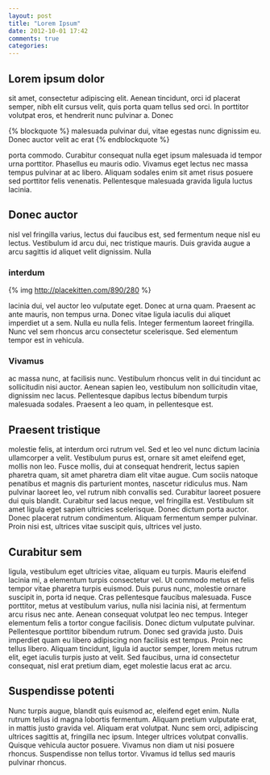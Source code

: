 ```yaml
---
layout: post
title: "Lorem Ipsum"
date: 2012-10-01 17:42
comments: true
categories:
---
```


## Lorem ipsum dolor

sit amet, consectetur adipiscing elit. Aenean tincidunt, orci id placerat semper, nibh elit cursus velit, quis porta quam tellus sed orci. In porttitor volutpat eros, et hendrerit nunc pulvinar a. Donec

{% blockquote %}
 malesuada pulvinar dui, vitae egestas nunc dignissim eu. Donec auctor velit ac erat
{% endblockquote %}

 porta commodo. Curabitur consequat nulla eget ipsum malesuada id tempor urna porttitor. Phasellus eu mauris odio. Vivamus eget lectus nec massa tempus pulvinar at ac libero. Aliquam sodales enim sit amet risus posuere sed porttitor felis venenatis. Pellentesque malesuada gravida ligula luctus lacinia.

## Donec auctor

nisl vel fringilla varius, lectus dui faucibus est, sed fermentum neque nisl eu lectus. Vestibulum id arcu dui, nec tristique mauris. Duis gravida augue a arcu sagittis id aliquet velit dignissim. Nulla

### interdum

{% img http://placekitten.com/890/280 %}

lacinia dui, vel auctor leo vulputate eget. Donec at urna quam. Praesent ac ante mauris, non tempus urna. Donec vitae ligula iaculis dui aliquet imperdiet ut a sem. Nulla eu nulla felis. Integer fermentum laoreet fringilla. Nunc vel sem rhoncus arcu consectetur scelerisque. Sed elementum tempor est in vehicula.

### Vivamus

ac massa nunc, at facilisis nunc. Vestibulum rhoncus velit in dui tincidunt ac sollicitudin nisi auctor. Aenean sapien leo, vestibulum non sollicitudin vitae, dignissim nec lacus. Pellentesque dapibus lectus bibendum turpis malesuada sodales. Praesent a leo quam, in pellentesque est.

## Praesent tristique

molestie felis, at interdum orci rutrum vel. Sed et leo vel nunc dictum lacinia ullamcorper a velit. Vestibulum purus est, ornare sit amet eleifend eget, mollis non leo. Fusce mollis, dui at consequat hendrerit, lectus sapien pharetra quam, sit amet pharetra diam elit vitae augue. Cum sociis natoque penatibus et magnis dis parturient montes, nascetur ridiculus mus. Nam pulvinar laoreet leo, vel rutrum nibh convallis sed. Curabitur laoreet posuere dui quis blandit. Curabitur sed lacus neque, vel fringilla est. Vestibulum sit amet ligula eget sapien ultricies scelerisque. Donec dictum porta auctor. Donec placerat rutrum condimentum. Aliquam fermentum semper pulvinar. Proin nisi est, ultrices vitae suscipit quis, ultrices vel justo.

## Curabitur sem

ligula, vestibulum eget ultricies vitae, aliquam eu turpis. Mauris eleifend lacinia mi, a elementum turpis consectetur vel. Ut commodo metus et felis tempor vitae pharetra turpis euismod. Duis purus nunc, molestie ornare suscipit in, porta id neque. Cras pellentesque faucibus malesuada. Fusce porttitor, metus at vestibulum varius, nulla nisi lacinia nisi, at fermentum arcu risus nec ante. Aenean consequat volutpat leo nec tempus. Integer elementum felis a tortor congue facilisis. Donec dictum vulputate pulvinar. Pellentesque porttitor bibendum rutrum. Donec sed gravida justo. Duis imperdiet quam eu libero adipiscing non facilisis est tempus. Proin nec tellus libero. Aliquam tincidunt, ligula id auctor semper, lorem metus rutrum elit, eget iaculis turpis justo at velit. Sed faucibus, urna id consectetur consequat, nisl erat pretium diam, eget molestie lacus erat ac arcu.

## Suspendisse potenti

Nunc turpis augue, blandit quis euismod ac, eleifend eget enim. Nulla rutrum tellus id magna lobortis fermentum. Aliquam pretium vulputate erat, in mattis justo gravida vel. Aliquam erat volutpat. Nunc sem orci, adipiscing ultrices sagittis at, fringilla nec ipsum. Integer ultrices volutpat convallis. Quisque vehicula auctor posuere. Vivamus non diam ut nisi posuere rhoncus. Suspendisse non tellus tortor. Vivamus id tellus sed mauris pulvinar rhoncus.
